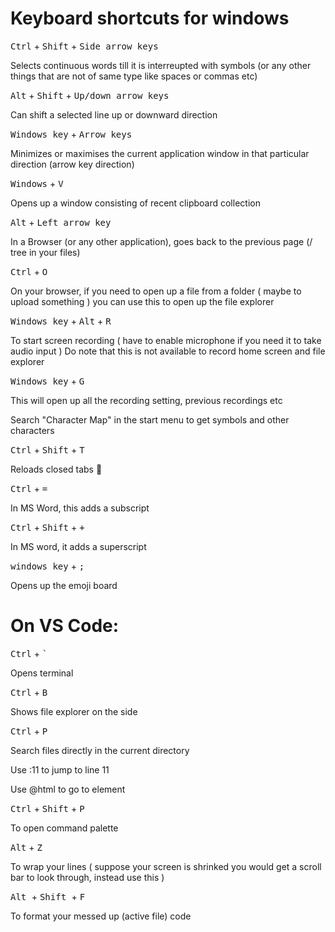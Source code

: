 # Keyboard shortcuts for windows

<kbd>Ctrl</kbd> + <kbd>Shift</kbd> + <kbd>Side arrow keys</kbd>

Selects continuous words till it is interreupted with symbols (or any other things that are not of same type like spaces or commas etc)


<kbd>Alt</kbd> + <kbd>Shift</kbd> + <kbd>Up/down arrow keys</kbd>

Can shift a selected line up or downward direction


<kbd>Windows key</kbd> + <kbd>Arrow keys</kbd>

Minimizes or maximises the current application window in that particular direction (arrow key direction)


<kbd>Windows</kbd> + <kbd> V </kbd>

Opens up a window consisting of recent clipboard collection


<kbd>Alt</kbd> + <kbd> Left arrow key </kbd>

In a Browser (or any other application), goes back to the previous page (/ tree in your files)


<kbd> Ctrl</kbd> + <kbd>O</kbd>

On your browser, if you need to open up a file from a folder ( maybe to upload something ) you can use this to open up the file explorer


<kbd>Windows key</kbd> + <kbd>Alt</kbd> + <kbd>R</kbd>

To start screen recording ( have to enable microphone if you need it to take audio input ) 
Do note that this is not available to record home screen and file explorer

<kbd>Windows key</kbd> + <kbd> G</kbd>

This will open up all the recording setting, previous recordings etc


Search "Character Map" in the start menu to get symbols and other characters 


<kbd>Ctrl</kbd> + <kbd>Shift</kbd> + <kbd>T</kbd>

Reloads closed tabs 💙


<kbd>Ctrl</kbd> + <kbd>=</kbd>

In MS Word, this adds a subscript


<kbd>Ctrl</kbd> + <kbd>Shift</kbd> + <kbd> + </kbd>

In MS word, it adds a superscript


<kbd>windows key</kbd> + <kbd> ; </kbd>

Opens up the emoji board

# On VS Code:
<kbd>Ctrl</kbd> + <kbd>`</kbd>

Opens terminal

<kbd>Ctrl</kbd> + <kbd> B</kbd>

Shows file explorer on the side

<kbd>Ctrl</kbd> + <kbd>P</kbd>

Search files directly in the current directory

Use :11 to jump to line 11

Use @html to go to element

<kbd> Ctrl</kbd> + <kbd>Shift</kbd> + <kbd> P</kbd>

To open command palette

<kbd>Alt</kbd> + <kbd>Z</kbd>

To wrap your lines ( suppose your screen is shrinked you would get a scroll bar to look through, instead use this )

<kbd> Alt </kbd> + <kbd> Shift </kbd> + <kbd> F </kbd>

To format your messed up (active file) code
